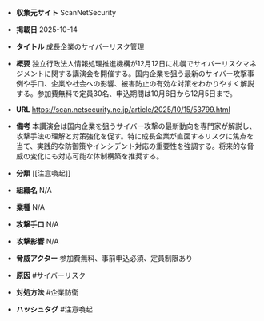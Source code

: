 - **収集元サイト**
ScanNetSecurity

- **掲載日**
2025-10-14

- **タイトル**
成長企業のサイバーリスク管理

- **概要**
独立行政法人情報処理推進機構が12月12日に札幌でサイバーリスクマネジメントに関する講演会を開催する。国内企業を狙う最新のサイバー攻撃事例や手口、企業や社会への影響、被害防止の有効な対策をわかりやすく解説する。参加費無料で定員30名、申込期間は10月6日から12月5日まで。

- **URL**
https://scan.netsecurity.ne.jp/article/2025/10/15/53799.html

- **備考**
本講演会は国内企業を狙うサイバー攻撃の最新動向を専門家が解説し、攻撃手法の理解と対策強化を促す。特に成長企業が直面するリスクに焦点を当て、実践的な防御策やインシデント対応の重要性を強調する。将来的な脅威の変化にも対応可能な体制構築を推奨する。

- **分類**
[[注意喚起]]

- **組織名**
N/A

- **業種**
N/A

- **攻撃手口**
N/A

- **攻撃影響**
N/A

- **脅威アクター**
参加費無料、事前申込必須、定員制限あり

- **原因**
#サイバーリスク

- **対処方法**
#企業防衛

- **ハッシュタグ**
#注意喚起
